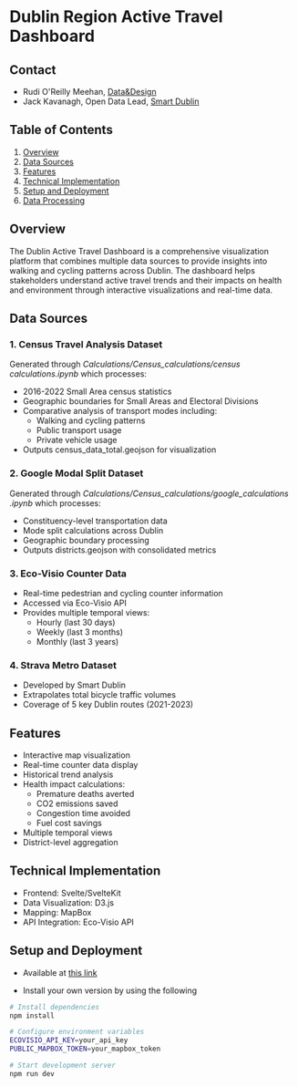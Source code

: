 # Dublin Region Active Travel Dashboard 

## Contact
* Rudi O'Reilly Meehan, [Data&Design](https://www.dataanddesign.ie/)
* Jack Kavanagh, Open Data Lead, [Smart Dublin](jack.kavanagh@dublincity.ie)

## Table of Contents
1. [Overview](#overview)
2. [Data Sources](#data-sources)
3. [Features](#features)
4. [Technical Implementation](#technical-implementation)
5. [Setup and Deployment](#setup)
6. [Data Processing](#data-processing)

## Overview <a name="overview"></a>
The Dublin Active Travel Dashboard is a comprehensive visualization platform that combines multiple data sources to provide insights into walking and cycling patterns across Dublin. The dashboard helps stakeholders understand active travel trends and their impacts on health and environment through interactive visualizations and real-time data.

## Data Sources <a name="data-sources"></a>

### 1. Census Travel Analysis Dataset
Generated through _Calculations/Census_calculations/census calculations.ipynb_ which processes:
* 2016-2022 Small Area census statistics 
* Geographic boundaries for Small Areas and Electoral Divisions
* Comparative analysis of transport modes including:
   * Walking and cycling patterns
   * Public transport usage
   * Private vehicle usage
* Outputs census_data_total.geojson for visualization

### 2. Google Modal Split Dataset
Generated through _Calculations/Census_calculations/google_calculations
.ipynb_ which processes:
* Constituency-level transportation data
* Mode split calculations across Dublin
* Geographic boundary processing 
* Outputs districts.geojson with consolidated metrics

### 3. Eco-Visio Counter Data
* Real-time pedestrian and cycling counter information
* Accessed via Eco-Visio API
* Provides multiple temporal views:
   * Hourly (last 30 days)
   * Weekly (last 3 months)
   * Monthly (last 3 years)

### 4. Strava Metro Dataset
* Developed by Smart Dublin
* Extrapolates total bicycle traffic volumes
* Coverage of 5 key Dublin routes (2021-2023)

## Features <a name="features"></a>
* Interactive map visualization
* Real-time counter data display 
* Historical trend analysis
* Health impact calculations:
   * Premature deaths averted
   * CO2 emissions saved
   * Congestion time avoided
   * Fuel cost savings
* Multiple temporal views
* District-level aggregation

## Technical Implementation <a name="technical-implementation"></a>
* Frontend: Svelte/SvelteKit
* Data Visualization: D3.js
* Mapping: MapBox
* API Integration: Eco-Visio API

## Setup and Deployment <a name="setup"></a>

* Available at [this link](https://active-travel-dublin.vercel.app/)

* Install your own version by using the following
```bash
# Install dependencies
npm install

# Configure environment variables
ECOVISIO_API_KEY=your_api_key
PUBLIC_MAPBOX_TOKEN=your_mapbox_token

# Start development server
npm run dev
